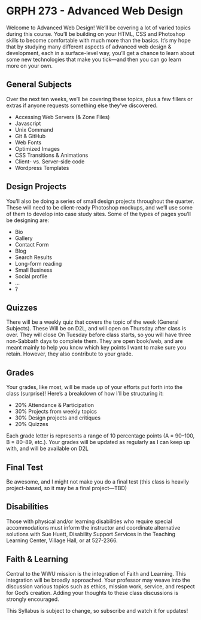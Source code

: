 # GRPH 273 - Advanced Web Design

Welcome to Advanced Web Design! We’ll be covering a lot of varied topics during this course. You’ll be building on your HTML, CSS and Photoshop skills to become comfortable with much more than the basics. It’s my hope that by studying many different aspects of advanced web design & development, each in a surface-level way, you’ll get a chance to learn about some new technologies that make you tick—and then you can go learn more on your own.

## General Subjects
Over the next ten weeks, we’ll be covering these topics, plus a few fillers or extras if anyone requests something else they’ve discovered.

* Accessing Web Servers (& Zone Files)
* Javascript
* Unix Command
* Git & GitHub
* Web Fonts
* Optimized Images
* CSS Transitions & Animations
* Client- vs. Server-side code
* Wordpress Templates


## Design Projects
You’ll also be doing a series of small design projects throughout the quarter. These will need to be client-ready Photoshop mockups, and we’ll use some of them to develop into case study sites. Some of the types of pages you’ll be designing are:

* Bio
* Gallery
* Contact Form
* Blog
* Search Results
* Long-form reading
* Small Business
* Social profile
* ...
* ?


## Quizzes
There will be a weekly quiz that covers the topic of the week (General Subjects). These Will be on D2L, and will open on Thursday after class is over. They will close On Tuesday before class starts, so you will have three non-Sabbath days to complete them. They are open book/web, and are meant mainly to help you know which key points I want to make sure you retain. However, they also contribute to your grade.


## Grades
Your grades, like most, will be made up of your efforts put forth into the class (surprise)! Here’s a breakdown of how I’ll be structuring it:

* 20% Attendance & Participation
* 30% Projects from weekly topics
* 30% Design projects and critiques
* 20% Quizzes

Each grade letter is represents a range of 10 percentage points (A = 90–100, B = 80–89, etc.). Your grades will be updated as regularly as I can keep up with, and will be available on D2L


## Final Test
Be awesome, and I might not make you do a final test (this class is heavily project-based, so it may be a final project—TBD)


## Disabilities
Those with physical and/or learning disabilities who require
special accommodations must inform the instructor and
coordinate alternative solutions with Sue Huett, Disability
Support Services in the Teaching Learning Center, Village
Hall, or at 527-2366.


## Faith & Learning
Central to the WWU mission is the integration of Faith
and Learning. This integration will be broadly approached.
Your professor may weave into the discussion various topics
such as ethics, mission work, service, and respect for God’s
creation. Adding your thoughts to these class discussions is
strongly encouraged.



This Syllabus is subject to change, so subscribe and watch it for updates!
